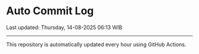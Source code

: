 # Auto Commit Log

Last updated: Thursday, 14-08-2025 06:13 WIB

---

This repository is automatically updated every hour using GitHub Actions.
